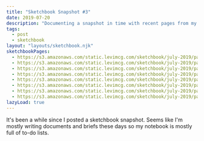 ```yaml
---
title: "Sketchbook Snapshot #3"
date: 2019-07-20
description: "Documenting a snapshot in time with recent pages from my sketchbook July 2019"
tags:
  - post
  - sketchbook
layout: "layouts/sketchbook.njk"
sketchbookPages:
  - https://s3.amazonaws.com/static.levimcg.com/sketchbook/july-2019/page-1.jpg
  - https://s3.amazonaws.com/static.levimcg.com/sketchbook/july-2019/page-2.jpg
  - https://s3.amazonaws.com/static.levimcg.com/sketchbook/july-2019/page-3.jpg
  - https://s3.amazonaws.com/static.levimcg.com/sketchbook/july-2019/page-4.jpg
  - https://s3.amazonaws.com/static.levimcg.com/sketchbook/july-2019/page-5.jpg
  - https://s3.amazonaws.com/static.levimcg.com/sketchbook/july-2019/page-6.jpg
  - https://s3.amazonaws.com/static.levimcg.com/sketchbook/july-2019/page-7.jpg
  - https://s3.amazonaws.com/static.levimcg.com/sketchbook/july-2019/page-8.jpg
lazyLoad: true
---
```

It's been a while since I posted a sketchbook snapshot. Seems like I'm mostly writing documents and briefs these days so my notebook is mostly full of to-do lists.